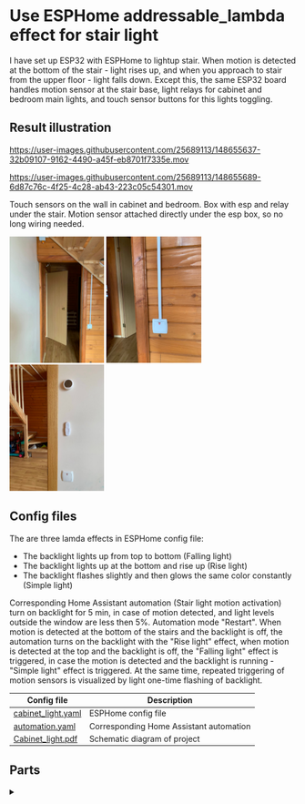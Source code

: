 # Use ESPHome addressable_lambda effect for stair light
I have set up ESP32 with ESPHome to lightup stair. When motion is detected at the bottom of the stair - light rises up, 
and when you approach to stair from the upper floor - light falls down.
Except this, the same ESP32 board handles motion sensor at the stair base, light relays for cabinet and bedroom main lights, and touch sensor buttons for 
this lights toggling.

## Result illustration

https://user-images.githubusercontent.com/25689113/148655637-32b09107-9162-4490-a45f-eb8701f7335e.mov

https://user-images.githubusercontent.com/25689113/148655689-6d87c76c-4f25-4c28-ab43-223c05c54301.mov

Touch sensors on the wall in cabinet and bedroom. Box with esp and relay under the stair. Motion sensor
attached directly under the esp box, so no long wiring needed.

<img src="https://github.com/AndreiRadchenko/ESPHome/blob/main/addressable_lambda/images/esp_box_and_pir.jpg" width="33%"></img> <img src="https://github.com/AndreiRadchenko/ESPHome/blob/main/addressable_lambda/images/cabinet_touch_sensor.jpg" width="33%"></img> <img src="https://github.com/AndreiRadchenko/ESPHome/blob/main/addressable_lambda/images/bedroom_touch_sensor.jpg" width="33%"></img> 

## Config files

The are three lamda effects in ESPHome config file:
 - The backlight lights up from top to bottom (Falling light)
 - The backlight lights up at the bottom and rise up (Rise light)
 - The backlight flashes slightly and then glows the same color constantly (Simple light)

Corresponding Home Assistant automation (Stair light motion activation) turn on backlight for 5 min, in case of motion detected, and light levels outside the window are less then 5%. Automation mode "Restart". When motion is detected at the bottom of the stairs and the backlight is off, the automation turns on the backlight with the "Rise light" effect, when motion is detected at the top and the backlight is off, the "Falling light" effect is triggered, in case the motion is detected and the backlight is running - "Simple light" effect is triggered. At the same time, repeated triggering of motion sensors is visualized by light one-time flashing of backlight.

Config file            |  Description
-------------------------|-------------------------
[cabinet_light.yaml](https://github.com/AndreiRadchenko/ESPHome/blob/main/addressable_lambda/cabinet-light.yaml) | ESPHome config file           
[automation.yaml](https://github.com/AndreiRadchenko/ESPHome/blob/main/addressable_lambda/automation.yaml)  |  Corresponding Home Assistant automation
[Cabinet_light.pdf](https://github.com/AndreiRadchenko/ESPHome/blob/main/addressable_lambda/Cabinet_light.pdf) | Schematic diagram of project 

## Parts
<details><summary> </summary>

ESP32 board pinout, and other parts of project.

Parts           |  Description
-------------------------|-------------------------
![](https://user-images.githubusercontent.com/25689113/148658704-cd28fc58-16d5-4422-8831-bf5fc5abab7b.png) | ESP32 dev board pinout
![](https://user-images.githubusercontent.com/25689113/148826076-460cdcab-3112-4e65-b259-8a7a57372665.jpg) |  [Level converter](https://aliexpress.ru/item/4000039891923.html?gclid=CjwKCAiAz--OBhBIEiwAG1rIOt__LgE36QTgDeKzNgaGONAvyxLjPSalt-yexpLlaA8PR2bWy9AKTRoCyQIQAvD_BwE&sku_id=10000000088879366) 
![](https://user-images.githubusercontent.com/25689113/148741979-414e8d72-1d6c-4208-8d25-7135871d9eea.jpg) |  [WS2812B Individually Addressable LED Strip Light](https://smartlight.me/adressable-led-strips/adressable-led-strip-ws2812b-60led)
![](https://user-images.githubusercontent.com/25689113/148736478-b5593292-0e4d-4a8c-9f08-a343146ac247.jpg)  |  HC-SR501 motion sensor
![](https://user-images.githubusercontent.com/25689113/148739631-f663c8cd-52f4-4e50-a663-18b300b02349.jpg) |  [Sonoff motion (PIR) Sonoff SNZB-03](https://smartlight.me/smart-home-devices/zigbee-devices/pir_sensor_sonoff_snzb-03)

</details>

